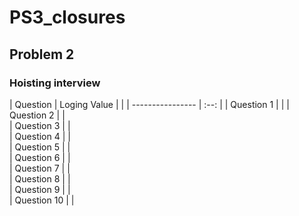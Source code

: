# PS3_closures
## Problem 2
### Hoisting interview
| Question    | Loging Value | |
| ---------------- | :--: |
| Question 1 |     | 
| Question 2  |      |  
| Question 3  |      |      
| Question 4 |      |   
| Question 5  |     |      
| Question 6  |     |  
| Question 7  |     |   
| Question 8  |     |      
| Question 9  |     |  
| Question 10  |     |
